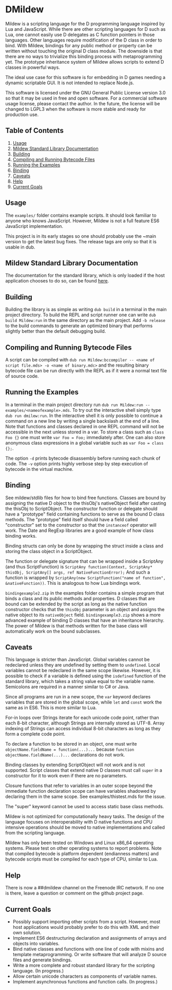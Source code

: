 # DMildew

Mildew is a scripting language for the D programming language inspired by Lua and JavaScript. While there are other scripting languages for D such as Lua, one cannot easily use D delegates as C function pointers in those languages. Other languages require modification of the D class in order to bind. With Mildew, bindings for any public method or property can be written without touching the original D class module. The downside is that there are no ways to trivialize this binding process with metaprogramming yet. The prototype inheritance system of Mildew allows scripts to extend D classes in powerful ways.

The ideal use case for this software is for embedding in D games needing a dynamic scriptable GUI. It is not intended to replace Node.js.

This software is licensed under the GNU General Public License version 3.0 so that it may be used in free and open software. For a commercial software usage license, please contact the author. In the future, the license will be changed to LGPL3 when the software is more stable and ready for production use.

## Table of Contents
1. [Usage](#usage)
2. [Mildew Standard Library Documentation](#mildew-standard-library-documentation)
3. [Building](#building)
4. [Compiling and Running Bytecode Files](#compiling-and-running-bytecode-files)
5. [Running the Examples](#running-the-examples)
6. [Binding](#binding)
7. [Caveats](#caveats)
8. [Help](#help)
9. [Current Goals](#current-goals)

<div id="usage"></div>

## Usage 

The `examples/` folder contains example scripts. It should look familiar to anyone who knows JavaScript. However, Mildew is not a full feature ES6 JavaScript implementation.

This project is in its early stages so one should probably use the ~main version to get the latest bug fixes. The release tags are only so that it is usable in dub.

<div id="mildew-standard-library-documentation"></div>

## Mildew Standard Library Documentation 

The documentation for the standard library, which is only loaded if the host application chooses to do so, can be found [here](https://pillager86.github.io/dmildew/).

<div id="building"></div>

## Building 

Building the library is as simple as writing `dub build` in a terminal in the main project directory. To build the REPL and script runner one can write `dub build Mildew:run` in the same directory as the main project. Add `-b release` to the build commands to generate an optimized binary that performs slightly better than the default debugging build.

<div id="compiling-and-running-bytecode-files"></div>

## Compiling and Running Bytecode Files

A script can be compiled with `dub run Mildew:bccompiler -- <name of script file.mds> -o <name of binary.mdc>` and the resulting binary bytecode file can be run directly with the REPL as if it were a normal text file of source code.

<div id="running-the-examples"></div>

## Running the Examples

In a terminal in the main project directory run `dub run Mildew:run -- examples/<nameofexample>.mds`. To try out the interactive shell simply type `dub run dmilew:run`. In the interactive shell it is only possible to continue a command on a new line by writing a single backslash at the end of a line. Note that functions and classes declared in one REPL command will not be accessible in the next unless stored in a var. To store a class such as `class Foo {}` one must write `var Foo = Foo;` immediately after. One can also store anonymous class expressions in a global variable such as `var Foo = class {};`.

The option `-d` prints bytecode disassembly before running each chunk of code. The `-v` option prints highly verbose step by step execution of bytecode in the virtual machine.

<div id="binding"></div>

## Binding

See mildew/stdlib files for how to bind free functions. Classes are bound by assigning the native D object to the thisObj's nativeObject field after casting the thisObj to ScriptObject. The constructor function or delegate should have a "prototype" field containing functions to serve as the bound D class methods. The "prototype" field itself should have a field called "constructor" set to the constructor so that the `instanceof` operator will work. The Date and RegExp libraries are a good example of how class binding works.

Binding structs can only be done by wrapping the struct inside a class and storing the class object in a ScriptObject.

The function or delegate signature that can be wrapped inside a ScriptAny (and thus ScriptFunction) is `ScriptAny function(Context, ScriptAny* thisObj, ScriptAny[] args, ref NativeFunctionError);` And such a function is wrapped by `ScriptAny(new ScriptFunction("name of function", &nativeFunction))`. This is analogous to how Lua bindings work.

`bindingexample2.zip` in the examples folder contains a simple program that binds a class and its public methods and properties. D classes that are bound can be extended by the script as long as the native function constructor checks that the `thisObj` parameter is an object and assigns the native object to its `nativeObject` field. `bindingexample3.zip` shows a more advanced example of binding D classes that have an inheritance hierarchy. The power of Mildew is that methods written for the base class will automatically work on the bound subclasses.

<div id="caveats"></div>

## Caveats

This language is stricter than JavaScript. Global variables cannot be redeclared unless they are undefined by setting them to `undefined`. Local variables cannot be redeclared in the same scope likewise. However, it is possible to check if a variable is defined using the `isdefined` function of the standard library, which takes a string value equal to the variable name. Semicolons are required in a manner similar to C# or Java.

Since all programs are run in a new scope, the `var` keyword declares variables that are stored in the global scope, while `let` and `const` work the same as in ES6. This is more similar to Lua.

For-in loops over Strings iterate for each unicode code point, rather than each 8-bit character, although Strings are internally stored as UTF-8. Array indexing of Strings can access individual 8-bit characters as long as they form a complete code point.

To declare a function to be stored in an object, one must write `objectName.fieldName = function(...)...` because `function objectName.fieldName(...)...` declarations do not work.

Binding classes by extending ScriptObject will not work and is not supported. Script classes that extend native D classes must call `super` in a constructor for it to work even if there are no parameters.

Closure functions that refer to variables in an outer scope beyond the immediate function declaration scope can have variables shadowed by declaring them in the same scope. See examples/thistest.mds for the issue.

The "super" keyword cannot be used to access static base class methods.

Mildew is not optimized for computationally heavy tasks. The design of the language focuses on interoperability with D native functions and CPU intensive operations should be moved to native implementations and called from the scripting language.

Mildew has only been tested on Windows and Linux x86_64 operating systems. Please test on other operating systems to report problems. Note that compiled bytecode is platform dependent (endianness matters) and bytecode scripts must be compiled for each type of CPU, similar to Lua.

<div id="help"></div>

## Help

There is now a ##dmildew channel on the Freenode IRC network. If no one is there, leave a question or comment on the github project page.

<div id="current-goals"></div>

## Current Goals

* Possibly support importing other scripts from a script. However, most host applications would probably prefer to do this with XML and their own solution.
* Implement ES6 destructuring declaration and assignments of arrays and objects into variables.
* Bind native classes and functions with one line of code with mixins and template metaprogramming. Or write software that will analyze D source files and generate bindings.
* Write a more complete and robust standard library for the scripting language. (In progress.)
* Allow certain unicode characters as components of variable names.
* Implement asynchronous functions and function calls. (In progress.)
